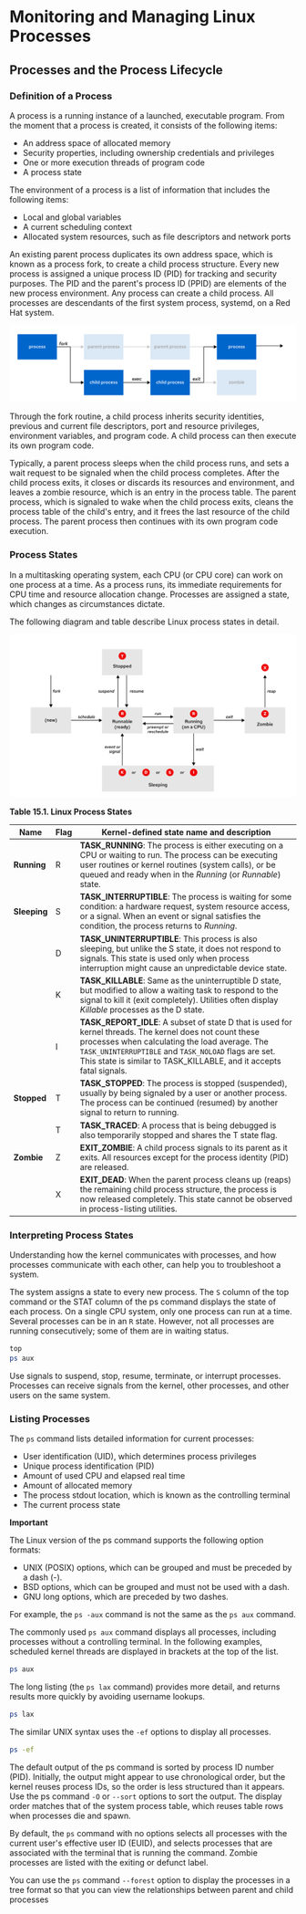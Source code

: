 #  Monitoring and Managing Linux Processes
 
## Processes and the Process Lifecycle

### Definition of a Process
A process is a running instance of a launched, executable program. From the moment that a process is created, it consists of the following items:

- An address space of allocated memory
- Security properties, including ownership credentials and privileges
- One or more execution threads of program code
- A process state

The environment of a process is a list of information that includes the following items:

- Local and global variables
- A current scheduling context
- Allocated system resources, such as file descriptors and network ports

An existing parent process duplicates its own address space, which is known as a process fork, to create a child process structure. Every new process is assigned a unique process ID (PID) for tracking and security purposes. The PID and the parent's process ID (PPID) are elements of the new process environment. Any process can create a child process. All processes are descendants of the first system process, systemd, on a Red Hat system.


![alt text](images/image18.png)

Through the fork routine, a child process inherits security identities, previous and current file descriptors, port and resource privileges, environment variables, and program code. A child process can then execute its own program code.

Typically, a parent process sleeps when the child process runs, and sets a wait request to be signaled when the child process completes. After the child process exits, it closes or discards its resources and environment, and leaves a zombie resource, which is an entry in the process table. The parent process, which is signaled to wake when the child process exits, cleans the process table of the child's entry, and it frees the last resource of the child process. The parent process then continues with its own program code execution.

### Process States

In a multitasking operating system, each CPU (or CPU core) can work on one process at a time. As a process runs, its immediate requirements for CPU time and resource allocation change. Processes are assigned a state, which changes as circumstances dictate.

The following diagram and table describe Linux process states in detail.

![alt text](images/image19.png)

**Table 15.1. Linux Process States**



| Name     | Flag | Kernel-defined state name and description |
|----------|------|-------------------------------------------|
| **Running** | R | **TASK_RUNNING**: The process is either executing on a CPU or waiting to run. The process can be executing user routines or kernel routines (system calls), or be queued and ready when in the *Running* (or *Runnable*) state. |
| **Sleeping** | S | **TASK_INTERRUPTIBLE**: The process is waiting for some condition: a hardware request, system resource access, or a signal. When an event or signal satisfies the condition, the process returns to *Running*. |
|           | D | **TASK_UNINTERRUPTIBLE**: This process is also sleeping, but unlike the S state, it does not respond to signals. This state is used only when process interruption might cause an unpredictable device state. |
|           | K | **TASK_KILLABLE**: Same as the uninterruptible D state, but modified to allow a waiting task to respond to the signal to kill it (exit completely). Utilities often display *Killable* processes as the D state. |
|           | I | **TASK_REPORT_IDLE**: A subset of state D that is used for kernel threads. The kernel does not count these processes when calculating the load average. The `TASK_UNINTERRUPTIBLE` and `TASK_NOLOAD` flags are set. This state is similar to TASK_KILLABLE, and it accepts fatal signals. |
| **Stopped** | T | **TASK_STOPPED**: The process is stopped (suspended), usually by being signaled by a user or another process. The process can be continued (resumed) by another signal to return to running. |
|           | T | **TASK_TRACED**: A process that is being debugged is also temporarily stopped and shares the T state flag. |
| **Zombie** | Z | **EXIT_ZOMBIE**: A child process signals to its parent as it exits. All resources except for the process identity (PID) are released. |
|           | X | **EXIT_DEAD**: When the parent process cleans up (reaps) the remaining child process structure, the process is now released completely. This state cannot be observed in process-listing utilities. |

### Interpreting Process States

Understanding how the kernel communicates with processes, and how processes communicate with each other, can help you to troubleshoot a system.

The system assigns a state to every new process. The `S` column of the top command or the STAT column of the ps command displays the state of each process. On a single CPU system, only one process can run at a time. Several processes can be in an `R` state. However, not all processes are running consecutively; some of them are in waiting status.

```bash
top
ps aux
```

Use signals to suspend, stop, resume, terminate, or interrupt processes. Processes can receive signals from the kernel, other processes, and other users on the same system.

### Listing Processes

The `ps` command lists detailed information for current processes:

- User identification (UID), which determines process privileges
- Unique process identification (PID)
- Amount of used CPU and elapsed real time
- Amount of allocated memory
- The process stdout location, which is known as the controlling terminal
- The current process state

**Important**

The Linux version of the ps command supports the following option formats:

- UNIX (POSIX) options, which can be grouped and must be preceded by a dash (-).
- BSD options, which can be grouped and must not be used with a dash.
- GNU long options, which are preceded by two dashes.

For example, the `ps -aux` command is not the same as the `ps aux` command.

The commonly used `ps aux` command displays all processes, including processes without a controlling terminal. In the following examples, scheduled kernel threads are displayed in brackets at the top of the list.

```bash
ps aux
```

The long listing (the `ps lax` command) provides more detail, and returns results more quickly by avoiding username lookups.

```bash
ps lax
```

The similar UNIX syntax uses the `-ef` options to display all processes.

```bash
ps -ef
```

The default output of the ps command is sorted by process ID number (PID). Initially, the output might appear to use chronological order, but the kernel reuses process IDs, so the order is less structured than it appears. Use the ps command `-O` or `--sort` options to sort the output. The display order matches that of the system process table, which reuses table rows when processes die and spawn.

By default, the `ps` command with no options selects all processes with the current user's effective user ID (EUID), and selects processes that are associated with the terminal that is running the command. Zombie processes are listed with the exiting or defunct label.

You can use the `ps` command `--forest` option to display the processes in a tree format so that you can view the relationships between parent and child processes